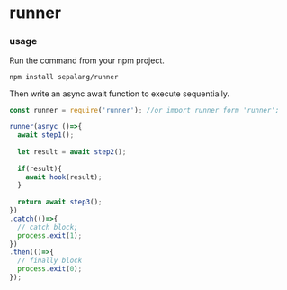 # runner


### usage
Run the command from your npm project.
```
npm install sepalang/runner
```

Then write an async await function to execute sequentially.
```js
const runner = require('runner'); //or import runner form 'runner';

runner(asnyc ()=>{
  await step1();
  
  let result = await step2();
  
  if(result){
    await hook(result);
  }
  
  return await step3();
})
.catch(()=>{
  // catch block;
  process.exit(1);
})
.then(()=>{
  // finally block
  process.exit(0);
});
